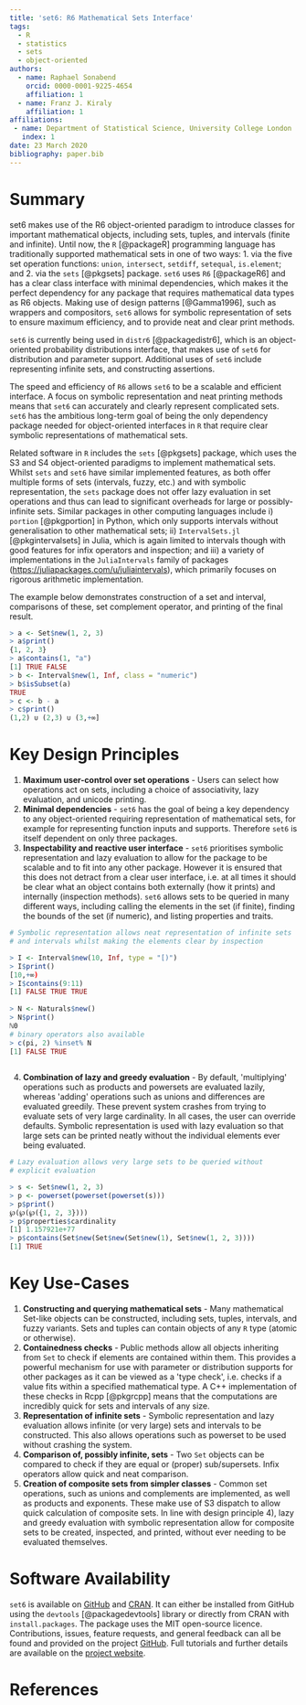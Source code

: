 ```yaml
---
title: 'set6: R6 Mathematical Sets Interface'
tags:
  - R
  - statistics
  - sets
  - object-oriented
authors:
  - name: Raphael Sonabend
    orcid: 0000-0001-9225-4654
    affiliation: 1
  - name: Franz J. Kiraly
    affiliation: 1
affiliations:
 - name: Department of Statistical Science, University College London
   index: 1
date: 23 March 2020
bibliography: paper.bib
---
```


# Summary

set6 makes use of the R6 object-oriented paradigm to introduce classes for important mathematical objects, including sets, tuples, and intervals (finite and infinite). Until now, the `R` [@packageR] programming language has traditionally supported mathematical sets in one of two ways: 1. via the five set operation functions: `union`, `intersect`, `setdiff`, `setequal`, `is.element`; and 2. via the `sets` [@pkgsets] package. `set6` uses `R6` [@packageR6] and has a clear class interface with minimal dependencies, which makes it the perfect dependency for any package that requires mathematical data types as R6 objects. Making use of design patterns [@Gamma1996], such as wrappers and compositors, `set6` allows for symbolic representation of sets to ensure maximum efficiency, and to provide neat and clear print methods.

`set6` is currently being used in `distr6` [@packagedistr6], which is an object-oriented probability distributions interface, that makes use of `set6` for distribution and parameter support. Additional uses of `set6` include representing infinite sets, and constructing assertions.

The speed and efficiency of ``R6`` allows `set6` to be a scalable and efficient interface. A focus on symbolic representation and neat printing methods means that `set6` can accurately and clearly represent complicated sets. `set6` has the ambitious long-term goal of being the only dependency package needed for object-oriented interfaces in `R` that require clear symbolic representations of mathematical sets.

Related software in `R` includes the `sets` [@pkgsets] package, which uses the S3 and S4 object-oriented paradigms to implement mathematical sets. Whilst `sets` and `set6` have similar implemented features, as both offer multiple forms of sets (intervals, fuzzy, etc.) and with symbolic representation, the `sets` package does not offer lazy evaluation in set operations and thus can lead to significant overheads for large or possibly-infinite sets. Similar packages in other computing languages include i) `portion` [@pkgportion] in Python, which only supports intervals without generalisation to other mathematical sets; ii) `IntervalSets.jl` [@pkgintervalsets] in Julia, which is again limited to intervals though with good features for infix operators and inspection; and iii) a variety of implementations in the `JuliaIntervals` family of packages (https://juliapackages.com/u/juliaintervals), which primarily focuses on rigorous arithmetic implementation.  

The example below demonstrates construction of a set and interval, comparisons of these, set complement operator, and printing of the final result.

```R
> a <- Set$new(1, 2, 3)
> a$print()
{1, 2, 3}
> a$contains(1, "a")
[1] TRUE FALSE
> b <- Interval$new(1, Inf, class = "numeric")
> b$isSubset(a)
TRUE
> c <- b - a
> c$print()
(1,2) ∪ (2,3) ∪ (3,+∞] 
```



# Key Design Principles

1. **Maximum user-control over set operations** - Users can select how operations act on sets, including a choice of  associativity, lazy evaluation, and unicode printing.
2. **Minimal dependencies** - `set6` has the goal of being a key dependency to any object-oriented requiring representation of mathematical sets, for example for representing function inputs and supports. Therefore `set6` is itself dependent on only three packages.
3. **Inspectability and reactive user interface** - `set6` prioritises symbolic representation and lazy evaluation to allow for the package to be scalable and to fit into any other package. However it is ensured that this does not detract from a clear user interface, i.e. at all times it should be clear what an object contains both externally (how it prints) and internally (inspection methods). `set6` allows sets to be queried in many different ways, including calling the elements in the set (if finite), finding the bounds of the set (if numeric), and listing properties and traits.

```R
# Symbolic representation allows neat representation of infinite sets
# and intervals whilst making the elements clear by inspection

> I <- Interval$new(10, Inf, type = "[)")
> I$print()
[10,+∞)
> I$contains(9:11)
[1] FALSE TRUE TRUE
 
> N <- Naturals$new()
> N$print()
ℕ0 
# binary operators also available
> c(pi, 2) %inset% N
[1] FALSE TRUE
 
```

4. **Combination of lazy and greedy evaluation** - By default, 'multiplying' operations such as products and powersets are evaluated lazily, whereas 'adding' operations such as unions and differences are evaluated greedily. These prevent system crashes from trying to evaluate sets of very large cardinality. In all cases, the user can override defaults. Symbolic representation is used with lazy evaluation so that large sets can be printed neatly without the individual elements ever being evaluated.

```R
# Lazy evaluation allows very large sets to be queried without
# explicit evaluation

> s <- Set$new(1, 2, 3)
> p <- powerset(powerset(powerset(s)))
> p$print()
℘(℘(℘({1, 2, 3}))) 
> p$properties$cardinality
[1] 1.157921e+77
> p$contains(Set$new(Set$new(Set$new(1), Set$new(1, 2, 3))))
[1] TRUE
```



# Key Use-Cases

1. **Constructing and querying mathematical sets** - Many mathematical Set-like objects can be constructed, including sets, tuples, intervals, and fuzzy variants. Sets and tuples can contain objects of any `R` type (atomic or otherwise). 
2. **Containedness checks** - Public methods allow all objects inheriting from `Set` to check if elements are contained within them. This provides a powerful mechanism for use with parameter or distribution supports for other packages as it can be viewed as a 'type check', i.e. checks if a value fits within a specified mathematical type. A C++ implementation of these checks in Rcpp [@pkgrcpp] means that the computations are incredibly quick for sets and intervals of any size.
3. **Representation of infinite sets** - Symbolic representation and lazy evaluation allows infinite (or very large) sets and intervals to be constructed. This also allows operations such as powerset to be used without crashing the system.
4. **Comparison of, possibly infinite, sets** - Two `Set` objects can be compared to check if they are equal or (proper) sub/supersets. Infix operators allow quick and neat comparison.
5. **Creation of composite sets from simpler classes** - Common set operations, such as unions and complements are implemented, as well as products and exponents. These make use of S3 dispatch to allow quick calculation of composite sets.  In line with design principle 4), lazy and greedy evaluation with symbolic representation allow for composite sets to be created, inspected, and printed, without ever needing to be evaluated themselves.

# Software Availability

``set6`` is available on [GitHub](https://github.com/xoopR/set6) and [CRAN](https://CRAN.R-project.org/package=set6). It can either be installed from GitHub using the `devtools` [@packagedevtools] library or directly from CRAN with `install.packages`. The package uses the MIT open-source licence. Contributions, issues, feature requests, and general feedback can all be found and provided on the project [GitHub](https://github.com/xoopR/set6). Full tutorials and further details are available on the [project website](https://xoopR.github.io/set6/).

# References